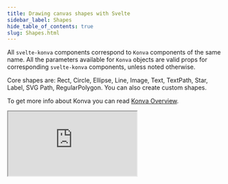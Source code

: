```yaml
---
title: Drawing canvas shapes with Svelte
sidebar_label: Shapes
hide_table_of_contents: true
slug: Shapes.html
---
```


All `svelte-konva` components correspond to `Konva` components of the same name.
All the parameters available for `Konva` objects are valid props for
corresponding `svelte-konva` components, unless noted otherwise.

Core shapes are: Rect, Circle, Ellipse, Line, Image, Text, TextPath, Star,
Label, SVG Path, RegularPolygon. You can also create custom shapes.

To get more info about Konva you can read [Konva Overview](/docs/overview.html).

<iframe 
  src="https://codesandbox.io/p/sandbox/github/konvajs/site/tree/master/svelte-demos/shapes?file=/src/App.svelte" 
  style={{
    width: "100%",
    height: "800px",
    border: 0,
    borderRadius: "4px",
    overflow: "hidden"
  }}
  sandbox="allow-modals allow-forms allow-popups allow-scripts allow-same-origin"
/>
